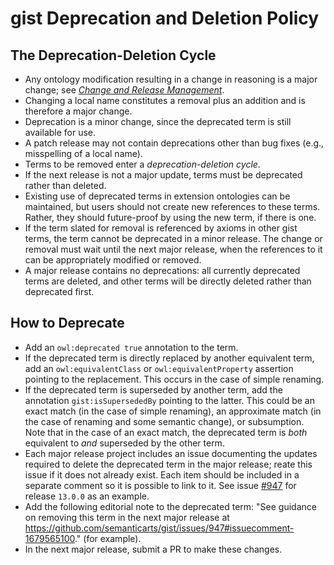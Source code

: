 # gist Deprecation and Deletion Policy

## The Deprecation-Deletion Cycle

- Any ontology modification resulting in a change in reasoning is a major change; see [_Change and Release Management_](./ChangeAndReleaseManagement.md).
- Changing a local name constitutes a removal plus an addition and is therefore a major change.
- Deprecation is a minor change, since the deprecated term is still available for use.
- A patch release may not contain deprecations other than bug fixes (e.g., misspelling of a local name).
- Terms to be removed enter a _deprecation-deletion cycle_.
- If the next release is not a major update, terms must be deprecated rather than deleted.
- Existing use of deprecated terms in extension ontologies can be maintained, but users should not create new references to these terms. Rather, they should future-proof by using the new term, if there is one.
- If the term slated for removal is referenced by axioms in other gist terms, the term cannot be deprecated in a minor release. The change or removal must wait until the next major release, when the references to it can be appropriately modified or removed.
- A major release contains no deprecations: all currently deprecated terms are deleted, and other terms will be directly deleted rather than deprecated first.

## How to Deprecate

- Add an `owl:deprecated true` annotation to the term.
- If the deprecated term is directly replaced by another equivalent term, add an `owl:equivalentClass` or `owl:equivalentProperty` assertion pointing to the replacement. This occurs in the case of simple renaming.
- If the deprecated term is superseded by another term, add the annotation `gist:isSupersededBy` pointing to the latter. This could be an exact match (in the case of simple renaming), an approximate match (in the case of renaming and some semantic change), or subsumption. Note that in the case of an exact match, the deprecated term is  _both_ equivalent to _and_ superseded by the other term.
- Each major release project includes an issue documenting the updates required to delete the deprecated term in the major release; reate this issue if it does not already exist. Each item should be included in a separate comment so it is possible to link to it. See issue [#947](https://github.com/semanticarts/gist/issues/947) for release `13.0.0` as an example.
- Add the following editorial note to the deprecated term: "See guidance on removing this term in the next major release at <https://github.com/semanticarts/gist/issues/947#issuecomment-1679565100>." (for example).
- In the next major release, submit a PR to make these changes.

